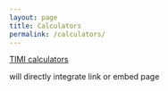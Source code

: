 ```yaml
---
layout: page
title: Calculators
permalink: /calculators/
---
```


[TIMI calculators](https://timibiostat.shinyapps.io/calculators/)

will directly integrate link or embed page